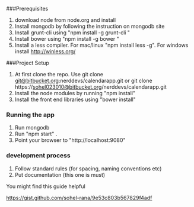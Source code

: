 
###Prerequisites

1. download node from node.org and install
2. Install mongodb by following the instruction on mongodb site
3. Install grunt-cli using "npm install -g grunt-cli "
4. Install bower using "npm install -g bower "
5. Install a less compiler. For mac/linux "npm install less -g". For windows install http://winless.org/ 

###Project Setup

1. At first clone the repo. Use
git clone git@bitbucket.org:nerddevs/calendarapp.git or git clone https://sohel023010@bitbucket.org/nerddevs/calendarapp.git
2. Install the node modules by running "npm install" 
3. Install the front end libraries using "bower install"


### Running the app

1. Run mongodb
2. Run  "npm start" .
3. Point your browser to "http://localhost:9080"


### development process

1. Follow standard rules (for spacing, naming conventions etc)
2. Put documentation (this one is must)

You might find this guide helpful

https://gist.github.com/sohel-rana/9e53c803b567829f4adf


